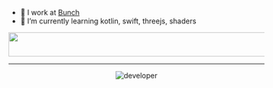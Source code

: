 <!--
**march213/march213** is a ✨ _special_ ✨ repository because its `README.md` (this file) appears on your GitHub profile.

Here are some ideas to get you started:

- 🔭 I’m currently working on ...
- 🌱 I’m currently learning ...
- 👯 I’m looking to collaborate on ...
- 🤔 I’m looking for help with ...
- 💬 Ask me about ...
- 📫 How to reach me: ...
- 😄 Pronouns: ...
- ⚡ Fun fact: ...
-->

- 🔭 I work at <a href="https://bunch.live/" target="_blank" rel="noopener noreferrer">Bunch</a>
- 🌱 I’m currently learning kotlin, swift, threejs, shaders


<div>
  <img src="https://spotify-playing-now-readme-five.vercel.app/api/now-playing" width="540" height="48">
</div>

<hr />

<div align="center">
  <img src="https://media.giphy.com/media/TNf5oSRelTeI8/giphy.gif" alt="developer">
</div>
